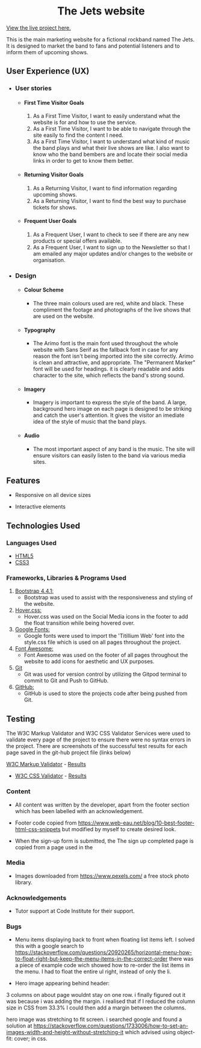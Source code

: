 <h1 align="center">The Jets website</h1>

[View the live project here.](https://github.com/danielj314/project-one)

This is the main marketing website for a fictional rockband named The Jets. It is designed to market the band to fans and potential listeners and to inform them of upcoming shows.


## User Experience (UX)

-   ### User stories

    -   #### First Time Visitor Goals

        1. As a First Time Visitor, I want to easily understand what the website is for and how to use the service.
        2. As a First Time Visitor, I want to be able to navigate through the site easily to find the content I need.
        3. As a First Time Visitor, I want to understand what kind of music the band plays and what their live shows are like. I also want to know who the band bembers are and locate their social media links in order to get to know them better.

    -   #### Returning Visitor Goals

        1. As a Returning Visitor, I want to find information regarding upcoming shows.
        2. As a Returning Visitor, I want to find the best way to purchase tickets for shows.

    -   #### Frequent User Goals
        1. As a Frequent User, I want to check to see if there are any new products or special offers available.
        2. As a Frequent User, I want to sign up to the Newsletter so that I am emailed any major updates and/or changes to the website or organisation.

-   ### Design
    -   #### Colour Scheme
        -   The three main colours used are red, white and black. These compliment the footage and photographs of the live shows that are used on the website.
    -   #### Typography
        -   The Arimo font is the main font used throughout the whole website with Sans Serif as the fallback font in case for any reason the font isn't being imported into the site correctly. Arimo is clean and attractive, and appropriate. The "Permanent Marker" font will be used for headings. it is clearly readable and adds character to the site, which reflects the band's strong sound.
    -   #### Imagery
        -   Imagery is important to express the style of the band. A large, background hero image on each page is designed to be striking and catch the user's attention. It gives the visitor an imediate idea of the style of music that the band plays.
    -   #### Audio
        -   The most important aspect of any band is the music. The site will ensure visitors can easily listen to the band via various media sites. 
<!-- 
*   ### Wireframes

    -   Home Page Wireframe - [View](https://github.com/)

    -   About Wireframe - [View](https://github.com/)

    -   Sign Up Page Wireframe - [View](https://github.com/) 
    
    -->

## Features

-   Responsive on all device sizes

-   Interactive elements

## Technologies Used

### Languages Used

-   [HTML5](https://en.wikipedia.org/wiki/HTML5)
-   [CSS3](https://en.wikipedia.org/wiki/Cascading_Style_Sheets)

### Frameworks, Libraries & Programs Used

1. [Bootstrap 4.4.1:](https://getbootstrap.com/docs/4.4/getting-started/introduction/)
    - Bootstrap was used to assist with the responsiveness and styling of the website.
1. [Hover.css:](https://ianlunn.github.io/Hover/)
    - Hover.css was used on the Social Media icons in the footer to add the float transition while being hovered over.
1. [Google Fonts:](https://fonts.google.com/)
    - Google fonts were used to import the 'Titillium Web' font into the style.css file which is used on all pages throughout the project.
1. [Font Awesome:](https://fontawesome.com/)
    - Font Awesome was used on the footer of all pages throughout the website to add icons for aesthetic and UX purposes.
1. [Git](https://git-scm.com/)
    - Git was used for version control by utilizing the Gitpod terminal to commit to Git and Push to GitHub.
1. [GitHub:](https://github.com/)
    - GitHub is used to store the projects code after being pushed from Git.

## Testing

The W3C Markup Validator and W3C CSS Validator Services were used to validate every page of the project to ensure there were no syntax errors in the project. There are screenshots of the successful test results for each page saved in the git-hub project file (links below)

[W3C Markup Validator](https://jigsaw.w3.org/css-validator/#validate_by_input) - [Results](https://github.com/danielj314/project-one/tree/main/tests)
-   [W3C CSS Validator](https://jigsaw.w3.org/css-validator/#validate_by_input) - [Results](https://github.com/danielj314/project-one/tree/main/tests) 



<!-- ### Testing User Stories from User Experience (UX) Section

-   #### First Time Visitor Goals

1. As a First Time Visitor, I want to easily understand what the website is for and how to use the service.
        2. As a First Time Visitor, I want to be able to navigate through the site easily to find the content I need.
        3. As a First Time Visitor, I want to understand what kind of music the band plays and what their live shows are like. I also want to know who the band bembers are and locate their social media links in order to get to know them better.


    1. As a First Time Visitor, I want to easily understand the main purpose of the site and learn more about the organisation.

        1. Upon entering the site, users are automatically greeted with a clean and easily readable navigation bar to go to the page of their choice. Underneath there is a Hero Image with Text and a "watch us!" call to action.
        2. The main points are made immediately with the hero image
        3. The user can then scroll down, which will lead to information about how to watch the band, either live or on their screen.

    2. As a First Time Visitor, I want to be able to navigate throughout the site easily to find the content I need.

        1. The site has been designed to be fluid and never to entrap the user. At the top of each page there is a clean navigation bar, each link describes what the page they will end up at clearly.
        2. At the bottom of the first 3 pages there is a redirection call to action to ensure the user always has somewhere to go and doesn't feel trapped as they get to the bottom of the page.
        3. On the Contact Us Page, after a form response is submitted, the page refreshes and the user is brought to the top of the page where the navigation bar is.

    3. As a First Time Visitor, I want to look for testimonials to understand what their users think of them and see if they are trusted. I also want to locate their social media links to see their following on social media to determine how trusted and known they are.
        1. Once the new visitor has read the About Us and What We Do text, they will notice the Why We are Loved So Much section.
        2. The user can also scroll to the bottom of any page on the site to locate social media links in the footer.
        3. At the bottom of the Contact Us page, the user is told underneath the form, that alternatively they can contact the organisation on social media which highlights the links to them.

-   #### Returning Visitor Goals

    1. As a Returning Visitor, I want to find the new programming challenges or hackathons.

        1. These are clearly shown in the banner message.
        2. They will be directed to a page with another hero image and call to action.

    2. As a Returning Visitor, I want to find the best way to get in contact with the organisation with any questions I may have.

        1. The navigation bar clearly highlights the "Contact Us" Page.
        2. Here they can fill out the form on the page or are told that alternatively they can message the organisation on social media.
        3. The footer contains links to the organisations Facebook, Twitter and Instagram page as well as the organization's email.
        4. Whichever link they click, it will be open up in a new tab to ensure the user can easily get back to the website.
        5. The email button is set up to automatically open up your email app and autofill there email address in the "To" section.

    3. As a Returning Visitor, I want to find the Facebook Group link so that I can join and interact with others in the community.
        1. The Facebook Page can be found at the footer of every page and will open a new tab for the user and more information can be found on the Facebook page.
        2. Alternatively, the user can scroll to the bottom of the Home page to find the Facebook Group redirect card and can easily join by clicking the "Join Now!" button which like any external link, will open in a new tab to ensure they can get back to the website easily.
        3. If the user is on the "Our Favourites" page they will also be greeted with a call to action button to invite the user to the Facebook group. The user is incentivized as they are told there is a weekly favourite product posted in the group.

-   #### Frequent User Goals

    1. As a Frequent User, I want to check to see if there are any newly added challenges or hackathons.

        1. The user would already be comfortable with the website layout and can easily click the banner message.

    2. As a Frequent User, I want to check to see if there are any new blog posts.

        1. The user would already be comfortable with the website layout and can easily click the blog link

    3. As a Frequent User, I want to sign up to the Newsletter so that I am emailed any major updates and/or changes to the website or organisation.
        1. At the bottom of every page their is a footer which content is consistent throughout all pages.
        2. To the right hand side of the footer the user can see "Subscribe to our Newsletter" and are prompted to Enter their email address.
        3. There is a "Submit" button to the right hand side of the input field which is located close to the field and can easily be distinguished.

### Further Testing

-   The Website was tested on Google Chrome, Internet Explorer, Microsoft Edge and Safari browsers.
-   The website was viewed on a variety of devices such as Desktop, Laptop, iPhone7, iPhone 8 & iPhoneX.
-   A large amount of testing was done to ensure that all pages were linking correctly.
-   Friends and family members were asked to review the site and documentation to point out any bugs and/or user experience issues.

### Known Bugs

-   On some mobile devices the Hero Image pushes the size of screen out more than any of the other content on the page.
    -   A white gap can be seen to the right of the footer and navigation bar as a result.
-   On Microsoft Edge and Internet Explorer Browsers, all links in Navbar are pushed upwards when hovering over them.

## Deployment

### GitHub Pages

The project was deployed to GitHub Pages using the following steps...

1. Log in to GitHub and locate the [GitHub Repository](https://github.com/)
2. At the top of the Repository (not top of page), locate the "Settings" Button on the menu.
    - Alternatively Click [Here](https://raw.githubusercontent.com/) for a GIF demonstrating the process starting from Step 2.
3. Scroll down the Settings page until you locate the "GitHub Pages" Section.
4. Under "Source", click the dropdown called "None" and select "Master Branch".
5. The page will automatically refresh.
6. Scroll back down through the page to locate the now published site [link](https://github.com) in the "GitHub Pages" section.

### Forking the GitHub Repository

By forking the GitHub Repository we make a copy of the original repository on our GitHub account to view and/or make changes without affecting the original repository by using the following steps...

1. Log in to GitHub and locate the [GitHub Repository](https://github.com/)
2. At the top of the Repository (not top of page) just above the "Settings" Button on the menu, locate the "Fork" Button.
3. You should now have a copy of the original repository in your GitHub account.

### Making a Local Clone

1. Log in to GitHub and locate the [GitHub Repository](https://github.com/)
2. Under the repository name, click "Clone or download".
3. To clone the repository using HTTPS, under "Clone with HTTPS", copy the link.
4. Open Git Bash
5. Change the current working directory to the location where you want the cloned directory to be made.
6. Type `git clone`, and then paste the URL you copied in Step 3.

```
$ git clone https://github.com/YOUR-USERNAME/YOUR-REPOSITORY
```

7. Press Enter. Your local clone will be created.

```
$ git clone https://github.com/YOUR-USERNAME/YOUR-REPOSITORY
> Cloning into `CI-Clone`...
> remote: Counting objects: 10, done.
> remote: Compressing objects: 100% (8/8), done.
> remove: Total 10 (delta 1), reused 10 (delta 1)
> Unpacking objects: 100% (10/10), done.
```

Click [Here](https://help.github.com/en/github/creating-cloning-and-archiving-repositories/cloning-a-repository#cloning-a-repository-to-github-desktop) to retrieve pictures for some of the buttons and more detailed explanations of the above process.

## Credits

### Code

-   The full-screen hero image code came from this [StackOverflow post](https://stackoverflow.com)

-   [Bootstrap4](https://getbootstrap.com/docs/4.4/getting-started/introduction/): Bootstrap Library used throughout the project mainly to make site responsive using the Bootstrap Grid System.

-   [MDN Web Docs](https://developer.mozilla.org/) : For Pattern Validation code. Code was modified to better fit my needs and to match an Irish phone number layout to ensure correct validation. Tutorial Found [Here](https://developer.mozilla.org/en-US/docs/Web/HTML/Element/input/tel#Pattern_validation)



 -->

### Content

-   All content was written by the developer, apart from the footer section which has been labelled with an acknowledgement.

-   Footer code copied from https://www.web-eau.net/blog/10-best-footer-html-css-snippets but modified by myself to create desired look.

-   When the sign-up form is submitted, the The sign up completed page is copied from a page used in the  

### Media

-   Images downloaded from https://www.pexels.com/ a free stock photo library.

### Acknowledgements

-   Tutor support at Code Institute for their support.


### Bugs

-   Menu items displaying back to front when floating list items left. I solved this with a google search to https://stackoverflow.com/questions/20920265/horizontal-menu-how-to-float-right-but-keep-the-menu-items-in-the-correct-order
there was a piece of example code wich showed how to re-order the list items in the menu. I had to float the entire ul right, instead of only the li.

-   Hero image appearing behind header:

3 columns on about page wouldnt stay on one row. i finally figured out it was because i was adding the margin. i realised that if I reduced the column size in CSS from 33.3% I could then add a margin between the columns.

hero image was stretching to fit screen. i searched google and found a solution at https://stackoverflow.com/questions/1733006/how-to-set-an-images-width-and-height-without-stretching-it which advised using object-fit: cover; in css.

